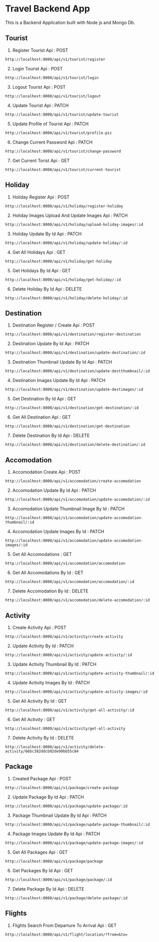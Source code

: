 # Travel Backend App

This is a Backend Application built with Node js and Mongo Db.

## Tourist

1. Register Tourist Api : POST

```
http://localhost:8000/api/v1/tourist/register
```

2. Login Tourist Api : POST

```
http://localhost:8000/api/v1/tourist/login
```

3. Logout Tourist Api : POST

```
http://localhost:8000/api/v1/tourist/logout

```

4. Update Tourist Api : PATCH

```
http://localhost:8000/api/v1/tourist/update-tourist
```

5. Update Profile of Tourist Api : PATCH

```
http://localhost:8000/api/v1/tourist/profile-pic
```

6. Change Current Password Api : PATCH

```
http://localhost:8000/api/v1/tourist/change-password
```

7. Get Current Torist Api : GET

```
http://localhost:8000/api/v1/tourist/current-tourist
```

## Holiday

1. Holiday Register Api : POST

```
http://localhost:8000/api/v1/holiday/register-holiday
```

2. Holiday Images Upload And Update Images Api : PATCH

```
http://localhost:8000/api/v1/holiday/upload-holiday-images/:id
```

3. Holiday Update By Id Api : PATCH

```
http://localhost:8000/api/v1/holiday/update-holiday/:id
```

4. Get All Holidays Api : GET

```
http://localhost:8000/api/v1/holiday/get-holiday
```

5. Get Holidays By Id Api : GET

```
http://localhost:8000/api/v1/holiday/get-holiday/:id
```

6. Delete Holiday By Id Api : DELETE

```
http://localhost:8000/api/v1/holiday/delete-holiday/:id
```

## Destination

1. Destination Register / Create Api : POST

```
http://localhost:8000/api/v1/destination/register-destination
```
2. Destination Update By Id Api : PATCH

```
http://localhost:8000/api/v1/destination/update-destination/:id
```
3. Destination Thumbnail Update By Id Api : PATCH

```
http://localhost:8000/api/v1/destination/update-destthumbnail/:id
```

4. Destination Images Update By Id Api : PATCH

```
http://localhost:8000/api/v1/destination/update-destimages/:id
```
5. Get Destination By Id Api : GET

```
http://localhost:8000/api/v1/destination/get-destination/:id
```
6. Get All Destination Api : GET
```
http://localhost:8000/api/v1/destination/get-destination
```
7. Delete Destination By Id Api : DELETE
```
http://localhost:8000/api/v1/destination/delete-destination/:id
```

## Accomodation

1. Accomodation Create Api : POST
```
http://localhost:8000/api/v1/accomodation/create-accomodation
```
2. Accomodation Update By Id Api : PATCH
```
http://localhost:8000/api/v1/accomodation/update-accomodation/:id
```

3. Accomodation Update Thumbnail Image By Id : PATCH
```
http://localhost:8000/api/v1/accomodation/update-accomodation-thumbnail/:id
```

4. Accomodation Update Images By Id : PATCH
```
http://localhost:8000/api/v1/accomodation/update-accomodation-images/:id
```

5. Get All Accomodations : GET
```
http://localhost:8000/api/v1/accomodation/accomodation
```

6. Get All Accomodations By Id : GET
```
http://localhost:8000/api/v1/accomodation/accomodation/:id
```

7. Delete Accomodation By Id : DELETE

```
http://localhost:8000/api/v1/accomodation/delete-accomodation/:id
```

## Activity

1. Create Activity Api : POST

```
http://localhost:8000/api/v1/activity/create-activity
```

2. Update Activity By Id : PATCH
```
http://localhost:8000/api/v1/activity/update-activity/:id
```

3. Update Activity Thumbnail By Id : PATCH
```
http://localhost:8000/api/v1/activity/update-activity-thumbnail/:id
```

4. Update Activity Images By Id : PATCH
```
http://localhost:8000/api/v1/activity/update-activity-images/:id
```

5. Get All Activity By Id : GET
```
http://localhost:8000/api/v1/activity/get-all-activity/:id
```

6. Get All Activity : GET
```
http://localhost:8000/api/v1/activity/get-all-activity
```

7. Delete Activity By Id : DELETE

```
http://localhost:8000/api/v1/activity/delete-activity/66bc382ddcb92de99bb55c84
```

## Package

1. Created Package Api : POST
```
http://localhost:8000/api/v1/package/create-package
```

2. Update Package By Id Api : PATCH
```
http://localhost:8000/api/v1/package/update-package/:id
```

3. Package Thumbnail Update By Id Api : PATCH
```
http://localhost:8000/api/v1/package/update-package-thumbnail/:id
```

4. Package Images Update By Id Api : PATCH
```
http://localhost:8000/api/v1/package/update-package-images/:id
```
5. Get All Packages Api : GET
```
http://localhost:8000/api/v1/package/package
```

6. Get Packages By Id Api : GET
```
http://localhost:8000/api/v1/package/package/:id
```

7. Delete Package By Id Api : DELETE
```
http://localhost:8000/api/v1/package/delete-package/:id
```


## Flights

1. Flights Search From Departure To Arrival Api : GET

```
http://localhost:8000/api/v1/flight/location/?from=&to=
```